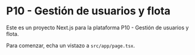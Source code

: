 
# P10 - Gestión de usuarios y flota

Este es un proyecto Next.js para la plataforma P10 - Gestión de usuarios y flota.

Para comenzar, echa un vistazo a `src/app/page.tsx`.

